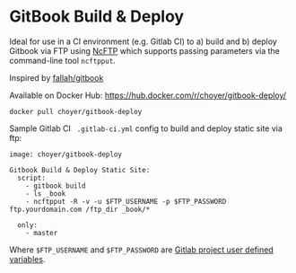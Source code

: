# GitBook Build & Deploy

Ideal for use in a CI environment (e.g. Gitlab CI) to a) build and b) deploy Gitbook via FTP using [NcFTP](http://www.ncftp.com/ncftp/) which supports passing parameters via the command-line tool `ncftpput`.

Inspired by [fallah/gitbook](https://hub.docker.com/r/fellah/gitbook/)

Available on Docker Hub: https://hub.docker.com/r/choyer/gitbook-deploy/

`docker pull choyer/gitbook-deploy`

Sample Gitlab CI ` .gitlab-ci.yml` config to build and deploy static site via ftp:

```
image: choyer/gitbook-deploy

Gitbook Build & Deploy Static Site:
  script:
    - gitbook build
    - ls _book
    - ncftpput -R -v -u $FTP_USERNAME -p $FTP_PASSWORD ftp.yourdomain.com /ftp_dir _book/*

  only:
    - master
```

Where `$FTP_USERNAME` and `$FTP_PASSWORD` are [Gitlab project user defined variables](http://doc.gitlab.com/ci/variables/README.html#user-defined-variables-secure-variables).
